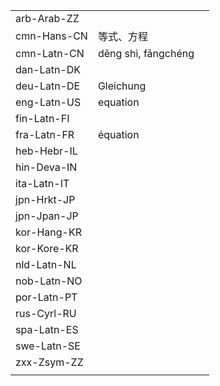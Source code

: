 | | | |
|-|-|-|
| arb-Arab-ZZ |  |  |
| cmn-Hans-CN | 等式、方程 |  |
| cmn-Latn-CN | děng shì, fāngchéng |  |
| dan-Latn-DK |  |  |
| deu-Latn-DE | Gleichung |  |
| eng-Latn-US | equation |  |
| fin-Latn-FI |  |  |
| fra-Latn-FR | équation |  |
| heb-Hebr-IL |  |  |
| hin-Deva-IN |  |  |
| ita-Latn-IT |  |  |
| jpn-Hrkt-JP |  |  |
| jpn-Jpan-JP |  |  |
| kor-Hang-KR |  |  |
| kor-Kore-KR |  |  |
| nld-Latn-NL |  |  |
| nob-Latn-NO |  |  |
| por-Latn-PT |  |  |
| rus-Cyrl-RU |  |  |
| spa-Latn-ES |  |  |
| swe-Latn-SE |  |  |
| zxx-Zsym-ZZ |  |  |
|  |  |  |